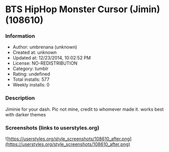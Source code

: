 # BTS HipHop Monster Cursor (Jimin) (108610)

### Information
- Author: umbrenana (unknown)
- Created at: unknown
- Updated at: 12/23/2014, 10:02:52 PM
- License: NO-REDISTRIBUTION
- Category: tumblr
- Rating: undefined
- Total installs: 577
- Weekly installs: 0


### Description
Jiminie for your dash. Pic not mine, credit to whomever made it. works best with darker themes


### Screenshots (links to userstyles.org)
![https://userstyles.org/style_screenshots/108610_after.png](https://userstyles.org/style_screenshots/108610_after.png)


